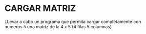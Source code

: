 # CARGAR MATRIZ

LLevar a cabo un programa que permita cargar completamente con numeros 5 una matriz de la 4 x 5 (4 filas 5 columnas)